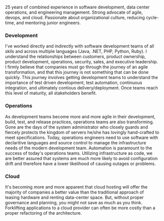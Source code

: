 25 years of combined experience in software development, data center operations, and engineering management. Strong advocate of agile, devops, and cloud. Passionate about organizational culture, reducing cycle-time, and mentoring junior engineers.

### Development
I've worked directly and indirectly with software development teams of all skils and across multiple languages (Java, .NET, PHP, Python, Ruby).  I understand the relationships between customers, product ownership, product development, operations, security, sales, and executive leadership.  I firmly believe that companies must go through the journey of an agile transformation, and that this journey is not something that can be done quickly.  This journey involves getting development teams to understand the importance of test driven development, test automation, continuous integration, and ultimately contious delivery/deployment.  Once teams reach this level of maturity, all stakeholders benefit.  

### Operations
As development teams become more and more agile in their development, build, test, and release practices, operations teams are also transforming.  Gone are the days of the system administrator who closely guards and fiercely protects the kingdom of servers he/she has lovingly hand-crafted to meet specifications. Today, operations engineers need to use software with declaritive languages and source control to manage the infrastructure needs of the modern development team.  Automation is paramount to the success of today's operations teams. Utilizing infrastructure as code, we are better assured that systems are much more likely to avoid configuration drift and therefore have a lower likelihood of causing outages or problems.

### Cloud
It's becoming more and more apparent that cloud hosting will offer the majority of companies a better value than the traditional approach of leasing hardware and renting data-center space.    But, without proper governance and planning, you might not save as much as you think.  Forklifting applications to a cloud provider can often be more costly than a proper refactoring of the architecture.  